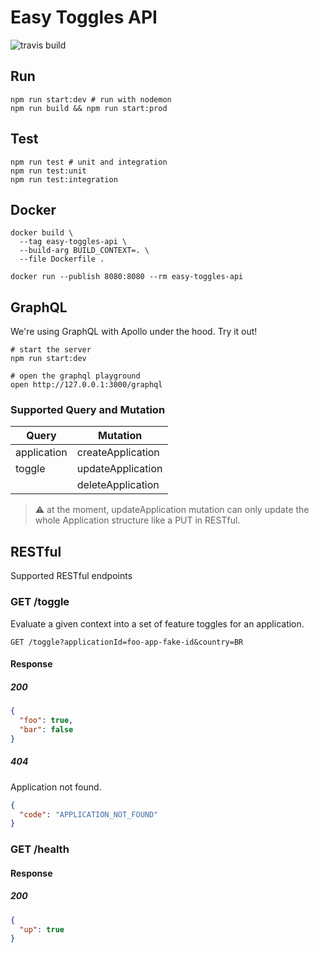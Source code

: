 # Easy Toggles API

![travis build](https://travis-ci.org/wcalderipe/easy-toggles.svg?branch=master)

## Run

```shell
npm run start:dev # run with nodemon
npm run build && npm run start:prod
```

## Test

```shell
npm run test # unit and integration
npm run test:unit
npm run test:integration
```

## Docker

```shell
docker build \
  --tag easy-toggles-api \
  --build-arg BUILD_CONTEXT=. \
  --file Dockerfile .

docker run --publish 8080:8080 --rm easy-toggles-api
```

## GraphQL 

We're using GraphQL with Apollo under the hood. Try it out!

```shell
# start the server
npm run start:dev

# open the graphql playground
open http://127.0.0.1:3000/graphql
```

### Supported Query and Mutation

| Query       | Mutation          |
| ----------- | ----------------- |
| application | createApplication |
| toggle      | updateApplication |
|             | deleteApplication |

> ⚠️ at the moment, updateApplication mutation can only update the whole Application structure like a PUT in RESTful.

## RESTful

Supported RESTful endpoints

### GET /toggle

Evaluate a given context into a set of feature toggles for an application.

`GET /toggle?applicationId=foo-app-fake-id&country=BR`

#### Response

##### 200

```json
{
  "foo": true,
  "bar": false
}
```

##### 404

Application not found.

```json
{
  "code": "APPLICATION_NOT_FOUND"
}
```

### GET /health

#### Response

##### 200

```json
{
  "up": true
}
```
